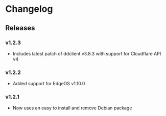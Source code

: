 # Changelog

## Releases

### v1.2.3

* Includes latest patch of ddclient v3.8.3 with support for Cloudflare API v4

### v1.2.2

* Added support for EdgeOS v1.10.0

### v1.2.1

* Now uses an easy to install and remove Debian package